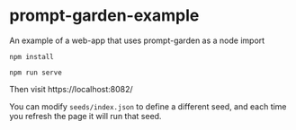 # prompt-garden-example
An example of a web-app that uses prompt-garden as a node import

```
npm install

npm run serve
```

Then visit https://localhost:8082/

You can modify `seeds/index.json` to define a different seed, and each time you refresh the page it will run that seed.
